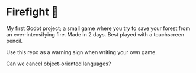 # Firefight 🧯

My first Godot project; a small game where you try to save your forest from an ever-intensifying fire. Made in 2 days. Best played with a touchscreen pencil.

Use this repo as a warning sign when writing your own game.

Can we cancel object-oriented languages?
